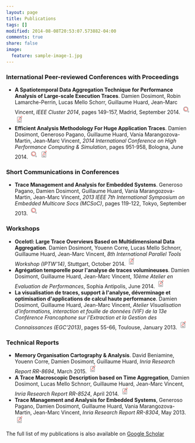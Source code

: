 ```yaml
---
layout: page
title: Publications
tags: []
modified: 2014-08-08T20:53:07.573882-04:00
comments: true
share: false
image:
  feature: sample-image-1.jpg
---
```


### International Peer-reviewed Conferences with Proceedings

- **A Spatiotemporal Data Aggregation Technique for Performance Analysis of Large-scale Execution Traces**. Damien Dosimont, Robin Lamarche-Perrin, Lucas Mello Schorr, Guillaume Huard, Jean-Marc Vincent, *IEEE Cluster 2014*, pages 149-157, Madrid, September 2014. [![DOI](/images/doi.png)](http://dx.doi.org/10.1109/CLUSTER.2014.6968741) [![PDF](/images/pdf.png)](https://hal.inria.fr/hal-01065093/document)
- **Efficient Analysis Methodology For Huge Application Traces**. Damien Dosimont, Generoso Pagano, Guillaume Huard, Vania Marangozova-Martin, Jean-Marc Vincent, *2014 International Conference on High Performance Computing & Simulation*, pages 951-958, Bologna, June 2014. [![DOI](/images/doi.png)](http://dx.doi.org/10.1109/HPCSim.2014.6903791) [![PDF](/images/pdf.png)](https://hal.inria.fr/hal-01065783/document)

### Short Communications in Conferences

- **Trace Management and Analysis for Embedded Systems**. Generoso Pagano, Damien Dosimont, Guillaume Huard, Vania Marangozova-Martin, Jean-Marc Vincent, *2013 IEEE 7th International Symposium on Embedded Multicore Socs (MCSoC)*, pages 119-122, Tokyo, September 2013. [![DOI](/images/doi.png)](http://dx.doi.org/10.1109/MCSoC.2013.28)

### Workshops

- **Ocelotl: Large Trace Overviews Based on Multidimensional Data Aggregation**. Damien Dosimont, Youenn Corre, Lucas Mello Schnorr, Guillaume Huard, Jean-Marc Vincent, *8th International Parallel Tools Workshop (IPTW'14)*, Stuttgart, October 2014. [![PDF](/images/pdf.png)](https://hal.inria.fr/hal-01120179/document)
- **Agrégation temporelle pour l'analyse de traces volumineuses**. Damien Dosimont, Guillaume Huard, Jean-Marc Vincent, *10ème Atelier en Evaluation de Performances*, Sophia Antipolis, June 2014. [![PDF](/images/pdf.png)](https://hal.inria.fr/hal-01065862/document)
- **La visualisation de traces, support à l'analyse, déverminage et optimisation d'applications de calcul haute performance**. Damien Dosimont, Guillaume Huard, Jean-Marc Vincent, *Atelier Visualisation d'informations, interaction et fouille de données (VIF) de la 13e Conférence Francophone sur l'Extraction et la Gestion des Connaissances (EGC'2013)*, pages 55-66, Toulouse, January 2013. [![PDF](/images/pdf.png)](https://hal.inria.fr/hal-01065891/document)

### Technical Reports

- **Memory Organisation Cartography & Analysis**. David Beniamine, Youenn Corre, Damien Dosimont, Guillaume Huard, *Inria Research Report RR-8694*, March 2015. [![PDF](/images/pdf.png)](https://hal.inria.fr/hal-01130478/document)
- **A Trace Macroscopic Description based on Time Aggregation**, Damien Dosimont, Lucas Mello Schnorr, Guillaume Huard, Jean-Marc Vincent, *Inria Research Report RR-8524*, April 2014. [![PDF](/images/pdf.png)](https://hal.inria.fr/hal-00981020/document)
- **Trace Management and Analysis for Embedded Systems**, Generoso Pagano, Damien Dosimont, Guillaume Huard, Vania Marangozova-Martin, Jean-Marc Vincent, *Inria Research Report RR-8304*, May 2013. [![PDF](/images/pdf.png)](https://hal.inria.fr/hal-00821907/document)
  
  

The full list of my publications is also available on [Google Scholar](https://scholar.google.fr/citations?user=0PW47R4AAAAJ)
